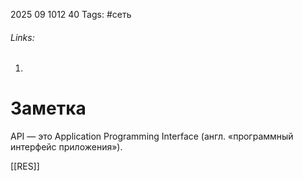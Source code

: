 2025 09 1012 40
Tags: #сеть 
###### Links: 
1) 
# Заметка
API — это Application Programming Interface (англ. «программный интерфейс приложения»).

[[RES]]